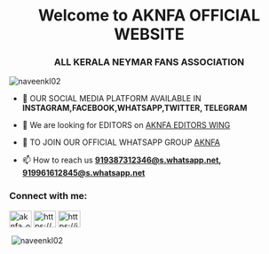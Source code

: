 <h1 align="center">Welcome to AKNFA OFFICIAL WEBSITE</h1>
<h3 align="center">ALL KERALA NEYMAR FANS ASSOCIATION</h3>

<p align="left"> <img src="https://komarev.com/ghpvc/?username=naveenkl02&label=Profile%20views&color=0e75b6&style=flat" alt="naveenkl02" /> </p>

- 🌱 OUR SOCIAL MEDIA PLATFORM AVAILABLE IN **INSTAGRAM,FACEBOOK,WHATSAPP,TWITTER, TELEGRAM**

- 👯 We are looking for EDITORS on [AKNFA EDITORS WING](919387312346@s.whatsapp.net)

- 🤝 TO JOIN OUR OFFICIAL WHATSAPP GROUP [AKNFA](919961612845@s.whatsapp.net)

- 📫 How to reach us **919387312346@s.whatsapp.net, 919961612845@s.whatsapp.net**

<h3 align="left">Connect with me:</h3>
<p align="left">
<a href="https://twitter.com/aknfa_official" target="blank"><img align="center" src="https://raw.githubusercontent.com/rahuldkjain/github-profile-readme-generator/master/src/images/icons/Social/twitter.svg" alt="aknfa_official" height="30" width="40" /></a>
<a href="https://fb.com/https://www.facebook.com/aknfa_official-172210318246688/" target="blank"><img align="center" src="https://raw.githubusercontent.com/rahuldkjain/github-profile-readme-generator/master/src/images/icons/Social/facebook.svg" alt="https://www.facebook.com/aknfa_official-172210318246688/" height="30" width="40" /></a>
<a href="https://instagram.com/https://instagram.com/aknfa_official?utm_medium=copy_link" target="blank"><img align="center" src="https://raw.githubusercontent.com/rahuldkjain/github-profile-readme-generator/master/src/images/icons/Social/instagram.svg" alt="https://instagram.com/aknfa_official?utm_medium=copy_link" height="30" width="40" /></a>
</p>

<p>&nbsp;<img align="center" src="https://github-readme-stats.vercel.app/api?username=naveenkl02&show_icons=true&locale=en" alt="naveenkl02" /></p>


